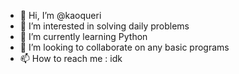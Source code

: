 - 👋 Hi, I’m @kaoqueri
- 👀 I’m interested in solving daily problems
- 🌱 I’m currently learning Python
- 💞️ I’m looking to collaborate on any basic programs
- 📫 How to reach me : idk

<!---
kaoqueri/kaoqueri is a ✨ special ✨ repository because its `README.md` (this file) appears on your GitHub profile.
You can click the Preview link to take a look at your changes.
--->
